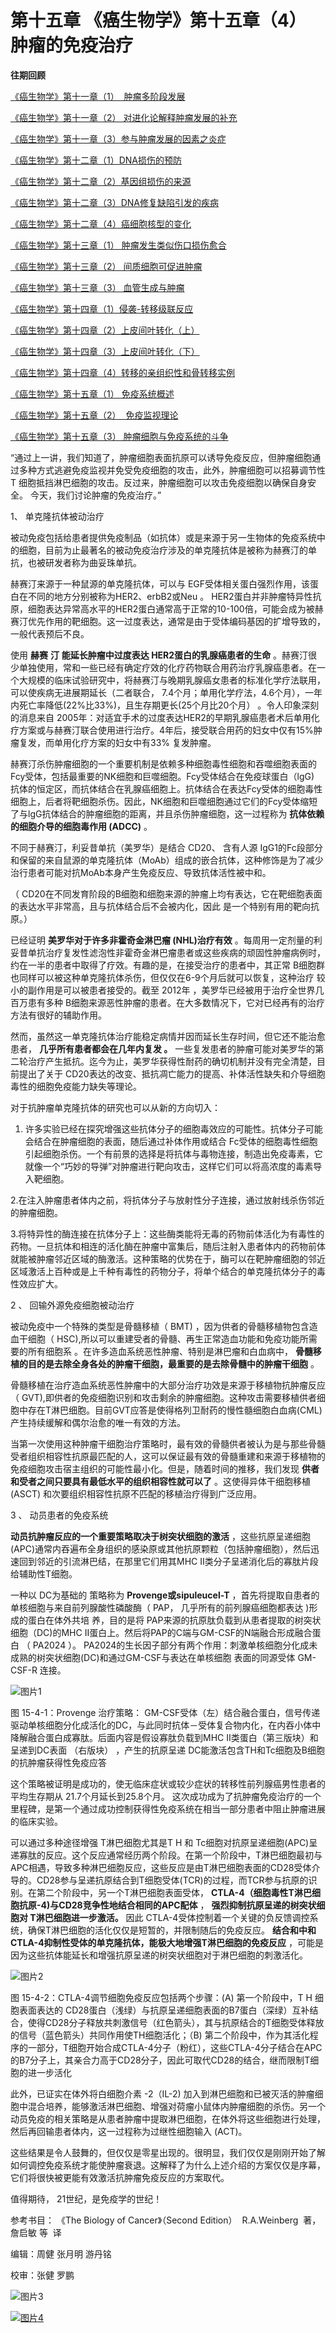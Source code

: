 # 第十五章 《癌生物学》第十五章（4） 肿瘤的免疫治疗

**往期回顾**

[《癌生物学》第十一章（1）  肿瘤多阶段发展](http://mp.weixin.qq.com/s?__biz=Mzg4NjA5Mzg2Mw==&mid=2247487819&idx=1&sn=9e5153efeab13f233efce6fcefd01d53&chksm=cf9fb003f8e83915e4fca96afb9676a896222551f89c72698dd51b2a159d2098acaf2db3c0f2&scene=21#wechat_redirect)

[《癌生物学》第十一章（2） 对进化论解释肿瘤发展的补充](http://mp.weixin.qq.com/s?__biz=Mzg4NjA5Mzg2Mw==&mid=2247487832&idx=1&sn=5e8fbe85d6c878d01fd5c8123597f738&chksm=cf9fb010f8e83906a15b3a4dde368c45a4878310af6d8ae7cea6ee854219ee36eabe1ca51ae4&scene=21#wechat_redirect)

[《癌生物学》第十一章（3）参与肿瘤发展的因素之炎症](http://mp.weixin.qq.com/s?__biz=Mzg4NjA5Mzg2Mw==&mid=2247487874&idx=1&sn=d1adb72c268af79d532a0ede13f52abe&chksm=cf9fb0caf8e839dcdbc8eb23ce9779053eb50f64e7589bab3116b6ee14fb10b048f51388ec44&scene=21#wechat_redirect)

[《癌生物学》第十二章（1）DNA损伤的预防](http://mp.weixin.qq.com/s?__biz=Mzg4NjA5Mzg2Mw==&mid=2247487949&idx=1&sn=107054f050f8b4d3404a6e371ddf3194&chksm=cf9fb085f8e839937724d4ada4c21deec6f12551160dd2933522d10f25fae38b9b8ac6f895a3&scene=21#wechat_redirect)

[《癌生物学》第十二章（2）基因组损伤的来源](http://mp.weixin.qq.com/s?__biz=Mzg4NjA5Mzg2Mw==&mid=2247487974&idx=1&sn=f78a30cafd41835b2d9b7b52e63a5399&chksm=cf9fb0aef8e839b820ab28b8f4857b6ed209ac34864b16068dc5fdb0c413a2a27b1fa9481ef1&scene=21#wechat_redirect)

[《癌生物学》第十二章（3）DNA修复缺陷引发的疾病](http://mp.weixin.qq.com/s?__biz=Mzg4NjA5Mzg2Mw==&mid=2247487974&idx=2&sn=274bb725f72e37dbc9653c58126a3b6a&chksm=cf9fb0aef8e839b8eab9358955de09d65d8a6fb27412a7c8f6eacf5b6b34752eb894c8f01eb1&scene=21#wechat_redirect)

[《癌生物学》第十二章（4）癌细胞核型的变化](http://mp.weixin.qq.com/s?__biz=Mzg4NjA5Mzg2Mw==&mid=2247487974&idx=3&sn=c7fabdb23bf2fb1b8d6cb1e8cf231992&chksm=cf9fb0aef8e839b81c81319a584355725e04bab654f99985457158592285553a78527035da9a&scene=21#wechat_redirect)

[《癌生物学》第十三章（1） 肿瘤发生类似伤口损伤愈合](http://mp.weixin.qq.com/s?__biz=Mzg4NjA5Mzg2Mw==&mid=2247487990&idx=2&sn=427192f2af09ea8a12bafb6467955c95&chksm=cf9fb0bef8e839a8a174cead45f0dfe45b154efdf3664b5a5c3c21fb245a1072ba0f06f59944&scene=21#wechat_redirect)

[《癌生物学》第十三章（2） 间质细胞可促进肿瘤](http://mp.weixin.qq.com/s?__biz=Mzg4NjA5Mzg2Mw==&mid=2247488046&idx=2&sn=0dab3432d2e285c01924c68f4207286d&chksm=cf9fb366f8e83a7038662351ee64dd8e0c0ec3c37d1d888bc962f95f3ce8b700c3dc07614ed2&scene=21#wechat_redirect)

[《癌生物学》第十三章（3） 血管生成与肿瘤](http://mp.weixin.qq.com/s?__biz=Mzg4NjA5Mzg2Mw==&mid=2247488050&idx=2&sn=71764e3ce5e022e275c9376f2cfcc725&chksm=cf9fb37af8e83a6caec618df9c4898312199abdd91650c851a65fdfd0c3926f1aa5c6feaf37c&scene=21#wechat_redirect)

[《癌生物学》第十四章（1）侵袭-转移级联反应](http://mp.weixin.qq.com/s?__biz=Mzg4NjA5Mzg2Mw==&mid=2247488369&idx=2&sn=71dba3c62869c6360198bb74f99218d7&chksm=cf9fb239f8e83b2f25630645fe0c0d33cd8021afaa68d6a6eb88c6366484eda0b2172bea97c7&scene=21#wechat_redirect)

[《癌生物学》第十四章（2）上皮间叶转化（上）](http://mp.weixin.qq.com/s?__biz=Mzg4NjA5Mzg2Mw==&mid=2247488371&idx=2&sn=c0b04cd92afc7580ac81d623e743141b&chksm=cf9fb23bf8e83b2d187cc5120c3dbf5d2f05d8f70164698e3b7a0643ccfc2e945541b7683d7b&scene=21#wechat_redirect)

[《癌生物学》第十四章（3）上皮间叶转化（下）](http://mp.weixin.qq.com/s?__biz=Mzg4NjA5Mzg2Mw==&mid=2247488373&idx=1&sn=f98cd93f4ac5f610dd8e0e31658bc634&chksm=cf9fb23df8e83b2b02b7814b197ee75b286ce2e2baebf1a3b21a69eb5f72de18c1c0b4ed89f7&scene=21#wechat_redirect)

[《癌生物学》第十四章（4）转移的亲组织性和骨转移实例](http://mp.weixin.qq.com/s?__biz=Mzg4NjA5Mzg2Mw==&mid=2247488373&idx=2&sn=b47aead2faa1fff7f0a89df205b2b86c&chksm=cf9fb23df8e83b2b109da61b2e5cd191c5f80eba8af9e60c716156c70bde68efda3c550b8e00&scene=21#wechat_redirect)

[《癌生物学》第十五章（1） 免疫系统概述](http://mp.weixin.qq.com/s?__biz=Mzg4NjA5Mzg2Mw==&mid=2247488461&idx=2&sn=514e0619a8cb95c58caa2ddda4a111c8&chksm=cf9fb285f8e83b932e18cbfd058e2a70cbfb74179f508497a476608f9f4e068c8cf3b003e336&scene=21#wechat_redirect)

[《癌生物学》第十五章（2）  免疫监视理论](http://mp.weixin.qq.com/s?__biz=Mzg4NjA5Mzg2Mw==&mid=2247488476&idx=2&sn=eade09268152cd3e553da128cb622928&chksm=cf9fb294f8e83b82439d9b72550529bd94cfa1cc7dd447f6e34763ab86caf5dac649b9e5d879&scene=21#wechat_redirect)

[《癌生物学》第十五章（3） 肿瘤细胞与免疫系统的斗争](http://mp.weixin.qq.com/s?__biz=Mzg4NjA5Mzg2Mw==&mid=2247488477&idx=2&sn=abfb1f5df95ed3c6df4abce9f372ac71&chksm=cf9fb295f8e83b830069edfe09c2eefa61f0d4821029d873f3ed4e3f3d55ac4509f84e589b36&scene=21#wechat_redirect)

“通过上一讲，我们知道了，肿瘤细胞表面抗原可以诱导免疫反应，但肿瘤细胞通过多种方式逃避免疫监视并免受免疫细胞的攻击，此外，肿瘤细胞可以招募调节性 T 细胞抵挡淋巴细胞的攻击。反过来，肿瘤细胞可以攻击免疫细胞以确保自身安全。 今天，我们讨论肿瘤的免疫治疗。”

1、 单克隆抗体被动治疗

被动免疫包括给患者提供免疫制品（如抗体）或是来源于另一生物体的免疫系统中的细胞，目前为止最著名的被动免疫治疗涉及的单克隆抗体是被称为赫赛汀的单抗，也被研发者称为曲妥珠单抗。

赫赛汀来源于一种鼠源的单克隆抗体，可以与 EGF受体相关蛋白强烈作用，该蛋白在不同的地方分别被称为HER2、erbB2或Neu 。 HER2蛋白并非肿瘤特异性抗原，细胞表达异常高水平的HER2蛋白通常高于正常的10-100倍，可能会成为被赫赛汀优先作用的靶细胞。这一过度表达，通常是由于受体编码基因的扩增导致的，一般代表预后不良。

使用 **赫赛** **汀** **能延长肿瘤中过度表达 HER2蛋白的乳腺癌患者的生命** 。赫赛汀很少单独使用，常和一些已经有确定疗效的化疗药物联合用药治疗乳腺癌患者。在一个大规模的临床试验研究中，将赫赛汀与晚期乳腺癌女患者的标准化学疗法联用，可以使疾病无进展期延长（二者联合， 7.4个月；单用化学疗法，4.6个月），一年内死亡率降低(22%比33%)，且生存期更长(25个月比20个月） 。令人印象深刻的消息来自 2005年：对适宜手术的过度表达HER2的早期乳腺癌患者术后单用化疗方案或与赫赛汀联合使用进行治疗。4年后，接受联合用药的妇女中仅有15%肿瘤复发，而单用化疗方案的妇女中有33% 复发肿瘤。

赫赛汀杀伤肿瘤细胞的一个重要机制是依赖多种细胞毒性细胞和吞噬细胞表面的 Fcy受体，包括最重要的NK细胞和巨噬细胞。Fcy受体结合在免疫球蛋白（lgG) 抗体的恒定区，而抗体结合在乳腺癌细胞上。抗体结合在表达Fcy受体的细胞毒性细胞上，后者将靶细胞杀伤。因此，NK细胞和巨噬细胞通过它们的Fcy受体缩短了与lgG抗体结合的肿瘤细胞的距离，并且杀伤肿瘤细胞，这一过程称为 **抗体依赖的细胞介导的细胞毒作用 (ADCC)** 。

不同于赫赛汀，利妥昔单抗（美罗华）是结合 CD20、 含有人源 IgG1的Fc段部分和保留的来自鼠源的单克隆抗体（MoAb）组成的嵌合抗体，这种修饰是为了减少治行患者可能对抗MoAb本身产生免疫反应、导致抗体活性被中和。

（ CD20在不同发育阶段的B细胞和细胞来源的肿瘤上均有表达，它在靶细胞表面的表达水平非常高，且与抗体结合后不会被内化，因此 是一个特别有用的靶向抗原。）

已经证明 **美罗华对于许多非霍奇金淋巴瘤 (NHL)治疗有效** 。每周用一定剂量的利妥昔单抗治疗复发性滤泡性非霍奇金淋巴瘤患者或这些疾病的顽固性肿瘤病例时，约在一半的患者中取得了疗效。有趣的是，在接受治疗的患者中，其正常 B细胞群也同样可以被这种单克隆抗体杀伤，但仅仅在6-9个月后就可以恢复，这种治疗 较小的副作用是可以被患者接受的。截至 2012年 ，美罗华已经被用于治疗全世界几百万患有多种 B细胞来源恶性肿瘤的患者。在大多数情况下，它对已经再有的治疗方法有很好的辅助作用。

然而，虽然这一单克隆抗体治疗能稳定病情并因而延长生存时间，但它还不能治愈患者， **几乎所有患者都会在几年内复发 。** 一些复发患者的肿瘤可能对美罗华的第二轮治疗产生抵抗。迄今为止，美罗华获得性耐药的确切机制并没有完全清楚，目前提出了关于 CD20表达的改变、抵抗凋亡能力的提高、补体活性缺失和介导细胞毒性的细胞免疫能力缺失等理论。

对于抗肿瘤单克隆抗体的研究也可以从新的方向切入：

1. 许多实验已经在探究增强这些抗体分子的细胞毒效应的可能性。抗体分子可能会结合在肿瘤细胞的表面，随后通过补体作用或结合 Fc受体的细胞毒性细胞引起细胞杀伤。一个有前景的选择是将抗体与毒物连接，制造出免疫毒素，它就像一个“巧妙的导弹”对肿瘤进行靶向攻击，这样它们可以将高浓度的毒素导入靶细胞。

2.在注入肿瘤患者体内之前，将抗体分子与放射性分子连接，通过放射线杀伤邻近的肿瘤细胞。

3.将特异性的酶连接在抗体分子上：这些酶类能将无毒的药物前体活化为有毒性的药物。一旦抗体和相连的活化酶在肿瘤中富集后，随后注射入患者体内的药物前体就能被肿瘤邻近区域的酶激活。这种策略的优势在于，酶可以在靶肿瘤细胞的邻近区域激活上百种或是上千种有毒性的药物分子，将单个结合的单克隆抗体分子的毒性效应扩大。

2 、 回输外源免疫细胞被动治疗

被动免疫中一个特殊的类型是骨髓移植（ BMT) ，因为供者的骨髓移植物包含造血干细胞（ HSC),所以可以重建受者的骨髓、再生正常造血功能和免疫功能所需要的所有细胞系 。在许多造血系统恶性肿瘤、特别是淋巴瘤和白血病中， **骨髓移植的目的是去除全身各处的肿瘤干细胞，最重要的是去除骨髓中的肿瘤干细胞** 。

骨髓移植在治疗造血系统恶性肿瘤中的大部分治疗功效是来源于移植物抗肿瘤反应（ GVT),即供者的免疫细胞识别和攻击剩余的肿瘤细胞。这种攻击需要移植供者细胞中存在T淋巴细胞。目前GVT应答是使得格列卫耐药的慢性髓细胞白血病(CML)产生持续缓解和偶尔治愈的唯一有效的方法。

当第一次使用这种肿瘤干细胞治疗策略时，最有效的骨髓供者被认为是与那些骨髓受者组织相容性抗原最匹配的人，这可以保证最有效的骨髓重建和来源于移植物的免疫细胞攻击宿主组织的可能性最小化。但是，随着时间的推移，我们发现 **供者和受者之间只要具有最低水平的组织相容性就可以了** 。这使得异体干细胞移植 (ASCT) 和次要组织相容性抗原不匹配的移植治疗得到广泛应用。

3 、 动员患者的免疫系统

**动员抗肿瘤反应的一个重要策略取决于树突状细胞的激活** ，这些抗原呈递细胞 (APC)通常内吞遍布全身组织的感染原或其他抗原颗粒（包括肿瘤细胞），然后迅速回到邻近的引流淋巴结，在那里它们用其MHC II类分子呈递消化后的寡肽片段给辅助性T细胞。

一种以 DC为基础的 策略称为 **Provenge或sipuleucel-T** ，首先将提取自患者的单核细胞与来自前列腺酸性磷酸酶（ PAP， 几乎所有的前列腺癌细胞都表达 )形成的蛋白在体外共培 养，目的是将 PAP来源的抗原肽负载到从患者提取的树突状细胞（DC)的MHC II蛋白上。然后将PAP的C端与GM-CSF的N端融合形成融合蛋白 （ PA2024 ）。 PA2024的生长因子部分有两个作用：刺激单核细胞分化成未成熟的树突状细胞(DC)和通过GM-CSF与表达在单核细胞 表面的同源受体 GM-CSF-R 连接。

![图片1](images/img_第十五章_4_463_ffe718ba.jpg)

图 15-4-1：Provenge 治疗策略： GM-CSF受体（左）结合融合蛋白，信号传递驱动单核细胞分化成活化的DC，与此同时抗体－受体复合物内化，在内吞小体中降解融合蛋白成寡肽。后面内容是假设寡肽负载到MHC II类蛋白（第三版块）和呈递到DC表面 （右版块） ，产生的抗原呈递 DC能激活包含TH和Tc细胞及B细胞的抗肿瘤获得性免疫应答

这个策略被证明是成功的，使无临床症状或较少症状的转移性前列腺癌男性患者的平均生存期从 21.7个月延长到25.8个月。 这次成功成为了抗肿瘤免疫治疗的一个里程碑，是第一个通过成功控制获得性免疫系统在相当一部分患者中阻止肿瘤进展的临床实验。

可以通过多种途径增强 T淋巴细胞尤其是T H 和 Tc细胞对抗原呈递细胞(APC)呈递寡肽的反应。这个反应通常经历两个阶段。在第一个阶段中，T淋巴细胞最初与APC相遇，导致多种淋巴细胞反应，这些反应是由T淋巴细胞表面的CD28受体介导的。CD28参与呈递抗原结合到T细胞受体(TCR)的过程，而TCR参与抗原的识别。在第二个阶段中，另一个T淋巴细胞表面受体， **CTLA-4（细胞毒性T淋巴细胞抗原-4)与CD28竞争性地结合相同的APC配体** ， **强烈抑制抗原呈递的树突状细胞对 T淋巴细胞进一步激活。** 因此 CTLA-4受体控制着一个关键的负反馈调控系统，确保T淋巴细胞的活化仅仅是短暂的，并限制随后的免疫反应。 **结合和中和 CTLA-4抑制性受体的单克隆抗体，能极大地增强T淋巴细胞的免疫反应** ，可能是因为这些抗体能延长和增强抗原呈递的树突状细胞对于淋巴细胞的刺激活化。

![图片2](images/img_第十五章_4_463_3d1cfefb.jpg)

图 15-4-2：CTLA-4调节细胞免疫反应包括两个步骤：(A) 第一个阶段中，T H 细胞表面表达的 CD28蛋白（浅绿）与抗原呈递细胞表面的B7蛋白（深绿）互补结合，使得CD28分子释放共刺激信号（红色箭头），其与抗原结合的T细胞受体释放的信号（蓝色箭头）共同作用使TH细胞活化；（B) 第二个阶段中，作为其活化程序的一部分，T细胞开始合成CTLA-4分子（粉红），这些CTLA-4分子结合在APC的B7分子上，其亲合力高于CD28分子，因此可取代CD28的结合，继而限制T细胞的进一步活化

此外，已证实在体外将白细胞介素 -2（IL-2) 加入到淋巴细胞和已被灭活的肿瘤细胞中混合培养，能够激活淋巴细胞、增强对荷瘤小鼠体内肿瘤细胞的杀伤。另一个动员免疫的相关策略是从患者肿瘤中提取淋巴细胞，在体外将这些细胞进行处理，然后再回输患者体内，这一过程称为过继性细胞输入 (ACT)。

这些结果是令人鼓舞的，但仅仅是零星出现的。很明显，我们仅仅是刚刚开始了解如何调控免疫系统才能使肿瘤衰退。这解释了为什么上述介绍的方案仅仅是序幕，它们将很快被更能有效激活抗肿瘤免疫反应的方案取代。

值得期待， 21世纪，是免疫学的世纪！

参考书目： 《The Biology of Cancer》（Second Edition）  R.A.Weinberg  著，詹启敏 等  译

编辑：周健 张月明 游丹铭

校审：张健 罗鹏

![图片3](images/img_第十五章_4_463_06a77918.jpg)

[![图片4](images/img_第十五章_4_463_a6e8b2fd.jpg)]()